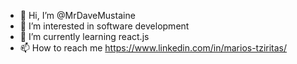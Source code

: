 - 👋 Hi, I’m @MrDaveMustaine
- 👀 I’m interested in software development
- 🌱 I’m currently learning react.js
- 📫 How to reach me https://www.linkedin.com/in/marios-tziritas/

<!---
MrDaveMustaine/MrDaveMustaine is a ✨ special ✨ repository because its `README.md` (this file) appears on your GitHub profile.
You can click the Preview link to take a look at your changes.
--->
